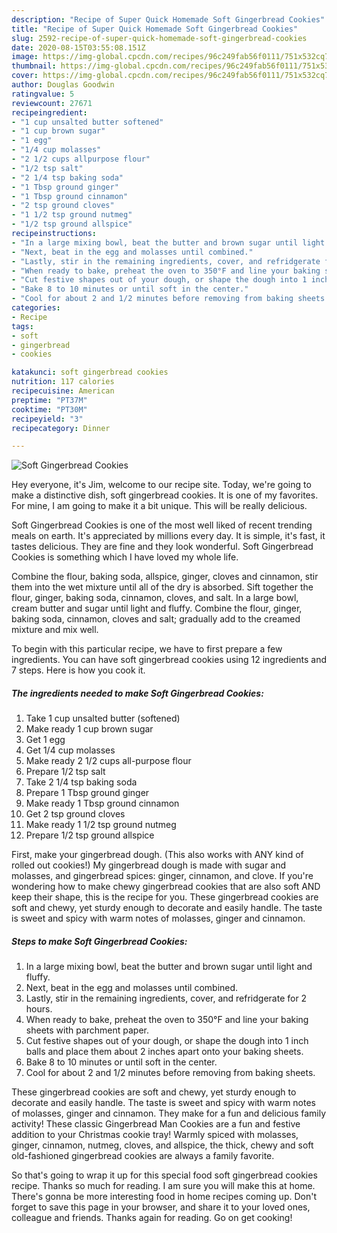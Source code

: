 ```yaml
---
description: "Recipe of Super Quick Homemade Soft Gingerbread Cookies"
title: "Recipe of Super Quick Homemade Soft Gingerbread Cookies"
slug: 2592-recipe-of-super-quick-homemade-soft-gingerbread-cookies
date: 2020-08-15T03:55:08.151Z
image: https://img-global.cpcdn.com/recipes/96c249fab56f0111/751x532cq70/soft-gingerbread-cookies-recipe-main-photo.jpg
thumbnail: https://img-global.cpcdn.com/recipes/96c249fab56f0111/751x532cq70/soft-gingerbread-cookies-recipe-main-photo.jpg
cover: https://img-global.cpcdn.com/recipes/96c249fab56f0111/751x532cq70/soft-gingerbread-cookies-recipe-main-photo.jpg
author: Douglas Goodwin
ratingvalue: 5
reviewcount: 27671
recipeingredient:
- "1 cup unsalted butter softened"
- "1 cup brown sugar"
- "1 egg"
- "1/4 cup molasses"
- "2 1/2 cups allpurpose flour"
- "1/2 tsp salt"
- "2 1/4 tsp baking soda"
- "1 Tbsp ground ginger"
- "1 Tbsp ground cinnamon"
- "2 tsp ground cloves"
- "1 1/2 tsp ground nutmeg"
- "1/2 tsp ground allspice"
recipeinstructions:
- "In a large mixing bowl, beat the butter and brown sugar until light and fluffy."
- "Next, beat in the egg and molasses until combined."
- "Lastly, stir in the remaining ingredients, cover, and refridgerate for 2 hours."
- "When ready to bake, preheat the oven to 350°F and line your baking sheets with parchment paper."
- "Cut festive shapes out of your dough, or shape the dough into 1 inch balls and place them about 2 inches apart onto your baking sheets."
- "Bake 8 to 10 minutes or until soft in the center."
- "Cool for about 2 and 1/2 minutes before removing from baking sheets."
categories:
- Recipe
tags:
- soft
- gingerbread
- cookies

katakunci: soft gingerbread cookies 
nutrition: 117 calories
recipecuisine: American
preptime: "PT37M"
cooktime: "PT30M"
recipeyield: "3"
recipecategory: Dinner

---
```



![Soft Gingerbread Cookies](https://img-global.cpcdn.com/recipes/96c249fab56f0111/751x532cq70/soft-gingerbread-cookies-recipe-main-photo.jpg)

Hey everyone, it's Jim, welcome to our recipe site. Today, we're going to make a distinctive dish, soft gingerbread cookies. It is one of my favorites. For mine, I am going to make it a bit unique. This will be really delicious.

Soft Gingerbread Cookies is one of the most well liked of recent trending meals on earth. It's appreciated by millions every day. It is simple, it's fast, it tastes delicious. They are fine and they look wonderful. Soft Gingerbread Cookies is something which I have loved my whole life.

Combine the flour, baking soda, allspice, ginger, cloves and cinnamon, stir them into the wet mixture until all of the dry is absorbed. Sift together the flour, ginger, baking soda, cinnamon, cloves, and salt. In a large bowl, cream butter and sugar until light and fluffy. Combine the flour, ginger, baking soda, cinnamon, cloves and salt; gradually add to the creamed mixture and mix well.


To begin with this particular recipe, we have to first prepare a few ingredients. You can have soft gingerbread cookies using 12 ingredients and 7 steps. Here is how you cook it.

<!--inarticleads1-->

##### The ingredients needed to make Soft Gingerbread Cookies:

1. Take 1 cup unsalted butter (softened)
1. Make ready 1 cup brown sugar
1. Get 1 egg
1. Get 1/4 cup molasses
1. Make ready 2 1/2 cups all-purpose flour
1. Prepare 1/2 tsp salt
1. Take 2 1/4 tsp baking soda
1. Prepare 1 Tbsp ground ginger
1. Make ready 1 Tbsp ground cinnamon
1. Get 2 tsp ground cloves
1. Make ready 1 1/2 tsp ground nutmeg
1. Prepare 1/2 tsp ground allspice


First, make your gingerbread dough. (This also works with ANY kind of rolled out cookies!) My gingerbread dough is made with sugar and molasses, and gingerbread spices: ginger, cinnamon, and clove. If you&#39;re wondering how to make chewy gingerbread cookies that are also soft AND keep their shape, this is the recipe for you. These gingerbread cookies are soft and chewy, yet sturdy enough to decorate and easily handle. The taste is sweet and spicy with warm notes of molasses, ginger and cinnamon. 

<!--inarticleads2-->

##### Steps to make Soft Gingerbread Cookies:

1. In a large mixing bowl, beat the butter and brown sugar until light and fluffy.
1. Next, beat in the egg and molasses until combined.
1. Lastly, stir in the remaining ingredients, cover, and refridgerate for 2 hours.
1. When ready to bake, preheat the oven to 350°F and line your baking sheets with parchment paper.
1. Cut festive shapes out of your dough, or shape the dough into 1 inch balls and place them about 2 inches apart onto your baking sheets.
1. Bake 8 to 10 minutes or until soft in the center.
1. Cool for about 2 and 1/2 minutes before removing from baking sheets.


These gingerbread cookies are soft and chewy, yet sturdy enough to decorate and easily handle. The taste is sweet and spicy with warm notes of molasses, ginger and cinnamon. They make for a fun and delicious family activity! These classic Gingerbread Man Cookies are a fun and festive addition to your Christmas cookie tray! Warmly spiced with molasses, ginger, cinnamon, nutmeg, cloves, and allspice, the thick, chewy and soft old-fashioned gingerbread cookies are always a family favorite. 

So that's going to wrap it up for this special food soft gingerbread cookies recipe. Thanks so much for reading. I am sure you will make this at home. There's gonna be more interesting food in home recipes coming up. Don't forget to save this page in your browser, and share it to your loved ones, colleague and friends. Thanks again for reading. Go on get cooking!
